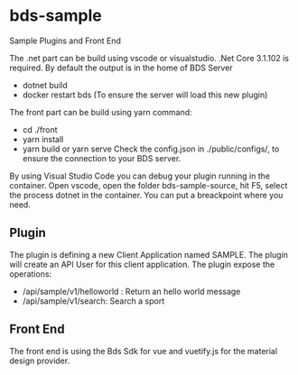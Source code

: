 # bds-sample
Sample Plugins and Front End

The .net part can be build using vscode or visualstudio. .Net Core 3.1.102 is required. By default the output is in the home of BDS Server
- dotnet build
- docker restart bds (To ensure the server will load this new plugin)

The front part can be build using yarn command:
- cd ./front
- yarn install
- yarn build or yarn serve
Check the config.json in ./public/configs/, to ensure the connection to your BDS server.

By using Visual Studio Code you can debug your plugin running in the container. Open vscode, open the folder bds-sample-source, hit F5, select the process dotnet in the container. You can put a breackpoint where you need.

## Plugin

The plugin is defining a new Client Application named SAMPLE.
The plugin will create an API User for this client application.
The plugin expose the operations:
- /api/sample/v1/helloworld : Return an hello world message
- /api/sample/v1/search: Search a sport

## Front End

The front end is using the Bds Sdk for vue and vuetify.js for the material design provider.
